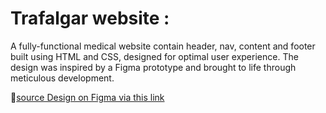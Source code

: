 <h1>Trafalgar website :</h1>
<p>A fully-functional medical website contain header, nav, content and footer built using HTML and CSS, designed for optimal user experience.<be>
The design was inspired by a Figma prototype and brought to life through meticulous development.</p>

🔗<a href="https://www.figma.com/design/zITzIbmPpn4Fb15h0RrAVU/trafalgar-landing-page-for-figma?node-id=0-1&node-type=canvas">source Design on Figma via this link</a>
